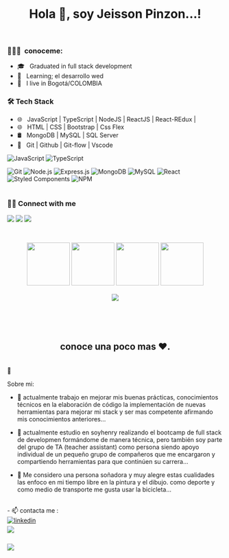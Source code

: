 <h1 align="center">Hola 👋, soy  Jeisson Pinzon...!</h1>
<br>

<h3> 👨🏻‍💻 &nbsp;conoceme:</h3>

- 🎓 &nbsp; Graduated in full stack development
- :rocket: &nbsp; Learning; el desarrollo wed
- 💼 &nbsp; I live in Bogotá/COLOMBIA

<h3>🛠 Tech Stack</h3>

- 🌐 &nbsp; JavaScript | TypeScript | NodeJS | ReactJS | React-REdux |
- 🌐 &nbsp; HTML | CSS | Bootstrap | Css Flex
- 🛢 &nbsp; MongoDB | MySQL | SQL Server
- 🔧 &nbsp; Git | Github | Git-flow | Vscode

![JavaScript](https://img.shields.io/badge/-JavaScript-000?&logo=JavaScript)
![TypeScript](https://img.shields.io/badge/-TypeScript-000?&logo=TypeScript&logoColor=007ACC)

![Git](https://img.shields.io/badge/-Git-000?&logo=git)
![Node.js](https://img.shields.io/badge/-Node.js-000?&logo=node.js)
![Express.js](https://img.shields.io/badge/-Express.js-000)
![MongoDB](https://img.shields.io/badge/-MongoDB-000?&logo=mongodb)
![MySQL](https://img.shields.io/badge/-MySQL-000?&logo=mysql&logoColor=FFFFFF)
![React](https://img.shields.io/badge/-React-000?&logo=React)
![Styled Components](https://img.shields.io/badge/-Styled%20Components-000?&logo=styled-components)
![NPM](https://img.shields.io/badge/-NPM-000?&logo=NPM)
<br />
<br />

<p>
   <h3> 🤝🏻 Connect with me </h3>
  <a href="mailto:hi@ferdiozer.com?subject=[GitHub]%20🔥%20profile%20contact&body=Hello"><img src="https://img.shields.io/badge/e‑mail-D14836.svg?style=for-the-badge&logo=GMail&logoColor=white"/></a>
  <a href="https://instagram.com/ferdi.ozer"><img src="https://img.shields.io/badge/instagram-E4405F.svg?style=for-the-badge&logo=instagram&logoColor=white"/></a>
  <a href="https://linkedin.com/in/ferdiozer"><img src="https://img.shields.io/badge/linkedin-0077B5.svg?style=for-the-badge&logo=linkedin&logoColor=white"/></a>
</p>

<br>
<p align="center">
  <img src="https://media3.giphy.com/media/ln7z2eWriiQAllfVcn/200w.webp" width="100">
   <!-- <img src="https://i.giphy.com/media/LMt9638dO8dftAjtco/200.webp" width="100"> -->
   <img src="https://i.giphy.com/media/eNAsjO55tPbgaor7ma/200w.webp" width="100">
   <img src="https://i.giphy.com/media/KzJkzjggfGN5Py6nkT/200.webp" width="100">
   <img src="https://i.giphy.com/media/IdyAQJVN2kVPNUrojM/200.webp" width="100"><br><br>
  <img src="https://camo.githubusercontent.com/936a08778c7e4885053d148c07bbd2339dfbdd80/68747470733a2f2f6665726f73732e6e65742f782f6e6f6465322e676966" /><br><br>
</p>
<br>
<br>

<h2 align="center">
   conoce una poco mas ❤.
</h2>

<br/>
📣
<br/>

Sobre mi:

- 🔭 actualmente trabajo en mejorar mis buenas prácticas, conocimientos técnicos en la elaboración de código la implementación de nuevas herramientas para mejorar mi stack y ser mas competente afirmando mis conocimientos anteriores...

- 🌱 actualmente estudio en soyhenry realizando el bootcamp de full stack de developmen formándome de manera técnica, pero también soy parte del grupo de TA (teacher assistant) como persona siendo apoyo individual de un pequeño grupo de compañeros que me encargaron y compartiendo herramientas para que continúen su carrera...

- 🤔 Me considero una persona soñadora y muy alegre estas cualidades las enfoco en mi tiempo libre en la pintura y el dibujo. como deporte y como medio de transporte me gusta usar la bicicleta...

<br>
- 📫 contacta me :
<br>
<div align='left'>



<li style="list-style: none">
<a href="https://www.linkedin.com/in/jeisson-pinzon-viquez-a45972261/" target="_blank">
<img src="https://img.shields.io/badge/linkedin:  0xabdulkhalid-%2300acee.svg?color=405DE6&style=for-the-badge&logo=linkedin&logoColor=white" alt=linkedin style="margin-bottom: 5px;"/>
</a>
</li>

<li style="list-style: none" >
<a href="mailto:jeissonolwen@gmail.com" target="_blank">
<img src="https://img.shields.io/badge/gmail:  0xabdulkhalid-%23EA4335.svg?style=for-the-badge&logo=gmail&logoColor=white" t=mail style="margin-bottom: 5px;" />
</a>
</li>
	

</div>

<br>
<img src="https://user-images.githubusercontent.com/73097560/115834477-dbab4500-a447-11eb-908a-139a6edaec5c.gif">
<br>
<br>
<br>

<div align='center'>

